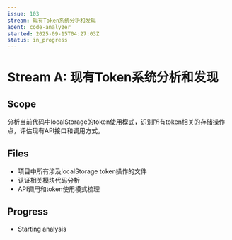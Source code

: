 ```yaml
---
issue: 103
stream: 现有Token系统分析和发现
agent: code-analyzer
started: 2025-09-15T04:27:03Z
status: in_progress
---
```


# Stream A: 现有Token系统分析和发现

## Scope

分析当前代码中localStorage的token使用模式，识别所有token相关的存储操作点，评估现有API接口和调用方式。

## Files

- 项目中所有涉及localStorage token操作的文件
- 认证相关模块代码分析
- API调用和token使用模式梳理

## Progress

- Starting analysis